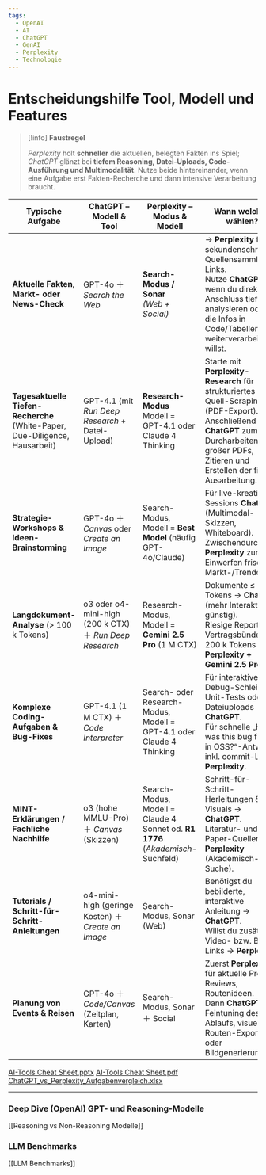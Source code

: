 ```yaml
---
tags:
  - OpenAI
  - AI
  - ChatGPT
  - GenAI
  - Perplexity
  - Technologie
---
```

# Entscheidungshilfe Tool, Modell und Features

> [!info] **Faustregel**  
> 
> _Perplexity_ holt **schneller** die aktuellen, belegten Fakten ins Spiel; _ChatGPT_ glänzt bei **tiefem Reasoning, Datei-Uploads, Code-Ausführung und Multimodalität**. Nutze beide hintereinander, wenn eine Aufgabe erst Fakten-Recherche und dann intensive Verarbeitung braucht.

| Typische Aufgabe                                                                 | ChatGPT – Modell & Tool                                | Perplexity – Modus & Modell                                                         | Wann welches wählen?                                                                                                                                                                             |
| -------------------------------------------------------------------------------- | ------------------------------------------------------ | ----------------------------------------------------------------------------------- | ------------------------------------------------------------------------------------------------------------------------------------------------------------------------------------------------ |
| **Aktuelle Fakten, Markt- oder News-Check**                                      | GPT-4o ＋ _Search the Web_                              | **Search-Modus / Sonar**  <br>_(Web + Social)_                                      | → **Perplexity** für sekundenschnelle Quellensammlung & Links.  <br>Nutze **ChatGPT**, wenn du direkt im Anschluss tiefer analysieren oder die Infos in Code/Tabellen weiterverarbeiten willst.  |
| **Tagesaktuelle Tiefen-Recherche**  <br>(White-Paper, Due-Diligence, Hausarbeit) | GPT-4.1 (mit _Run Deep Research_ + Datei-Upload)       | **Research-Modus**  <br>Modell = GPT-4.1 oder Claude 4 Thinking                     | Starte mit **Perplexity-Research** für strukturiertes Quell-Scraping (PDF-Export).  <br>Anschließend **ChatGPT** zum Durcharbeiten großer PDFs, Zitieren und Erstellen der finalen Ausarbeitung. |
| **Strategie-Workshops & Ideen-Brainstorming**                                    | GPT-4o ＋ _Canvas_ oder _Create an Image_               | Search-Modus, Modell = **Best Model** (häufig GPT-4o/Claude)                        | Für live-kreative Sessions **ChatGPT** (Multimodal-Skizzen, Whiteboard).  <br>Zwischendurch **Perplexity** zum Einwerfen frischer Markt-/Trenddaten.                                             |
| **Langdokument-Analyse** (> 100 k Tokens)                                        | o3 oder o4-mini-high (200 k CTX) ＋ _Run Deep Research_ | Research-Modus, Modell = **Gemini 2.5 Pro** (1 M CTX)                               | Dokumente ≤ 200 k Tokens → **ChatGPT** (mehr Interaktivität, günstig).  <br>Riesige Reports / Vertragsbündel > 200 k Tokens → **Perplexity + Gemini 2.5 Pro**.                                   |
| **Komplexe Coding-Aufgaben & Bug-Fixes**                                         | GPT-4.1 (1 M CTX) ＋ _Code Interpreter_                 | Search- oder Research-Modus, Modell = GPT-4.1 oder Claude 4 Thinking                | Für interaktive Debug-Schleifen, Unit-Tests oder Dateiuploads **ChatGPT**.  <br>Für schnelle „How was this bug fixed in OSS?“-Antwort inkl. commit-Links **Perplexity**.                         |
| **MINT-Erklärungen / Fachliche Nachhilfe**                                       | o3 (hohe MMLU-Pro) ＋ _Canvas_ (Skizzen)                | Search-Modus, Modell = Claude 4 Sonnet od. **R1 1776**  <br>(_Akademisch_-Suchfeld) | Schritt-für-Schritt-Herleitungen & Visuals → **ChatGPT**.  <br>Literatur- und Paper-Quellen → **Perplexity** (Akademisch-Suche).                                                                 |
| **Tutorials / Schritt-für-Schritt-Anleitungen**                                  | o4-mini-high (geringe Kosten) ＋ _Create an Image_      | Search-Modus, Sonar (Web)                                                           | Benötigst du bebilderte, interaktive Anleitung → **ChatGPT**.  <br>Willst du zusätzlich Video- bzw. Blog-Links → **Perplexity**.                                                                 |
| **Planung von Events & Reisen**                                                  | GPT-4o ＋ _Code/Canvas_ (Zeitplan, Karten)              | Search-Modus, Sonar ＋ Social                                                        | Zuerst **Perplexity** für aktuelle Preise, Reviews, Routenideen.  <br>Dann **ChatGPT** zum Feintuning des Ablaufs, visuellen Routen-Export oder Bildgenerierung.                                 |

[AI-Tools Cheat Sheet.pptx](https://1drv.ms/p/c/29cc011a340b532a/EblUKCJ8dydDsuCeYISdiWQBzAqtL4Xxw23ZqTKkndoNaA?e=nn7ZE2)
[AI-Tools Cheat Sheet.pdf](https://1drv.ms/b/c/29cc011a340b532a/Eav4L6TECeBAqYvIqwN1AHIBhlERNTGSyVwnqZA5hrhqXw?e=cPCa8T)
[ChatGPT_vs_Perplexity_Aufgabenvergleich.xlsx](https://1drv.ms/x/c/29cc011a340b532a/EeGKtIK3tJFIqbcpZJAOLq4BJWcxywND86u9volZ4Q1xNg?e=ataVvF)

---

### Deep Dive (OpenAI) GPT- und Reasoning-Modelle
[[Reasoning vs Non-Reasoning Modelle]]

### LLM Benchmarks
[[LLM Benchmarks]]
